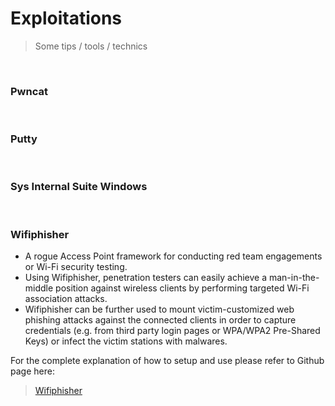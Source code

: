 # Exploitations
> Some tips / tools / technics

</br>

### Pwncat

</br>

### Putty

</br>

### Sys Internal Suite Windows

</br>

### Wifiphisher 
* A rogue Access Point framework for conducting red team engagements or Wi-Fi security testing. 
* Using Wifiphisher, penetration testers can easily achieve a man-in-the-middle position against wireless clients by performing targeted Wi-Fi association attacks. 
* Wifiphisher can be further used to mount victim-customized web phishing attacks against the connected clients in order to capture credentials (e.g. from third party login pages or WPA/WPA2 Pre-Shared Keys) or infect the victim stations with malwares.

For the complete explanation of how to setup and use please refer to Github page here:
> [Wifiphisher](https://github.com/wifiphisher/wifiphisher)

</br>

